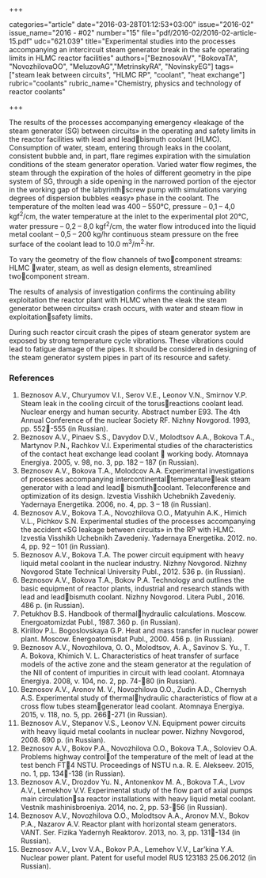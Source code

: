 +++

categories="article"
date="2016-03-28T01:12:53+03:00"
issue="2016-02"
issue_name="2016 - #02"
number="15"
file="pdf/2016-02/2016-02-article-15.pdf"
udc="621.039"
title="Experimental studies into the processes accompanying an intercircuit steam generator break in the safe operating limits in HLMC reactor facilities"
authors=["BeznosovAV", "BokovaTA", "NovozhilovaOO", "MeluzovAG","MetrinskyRA", "NovinskyEG"]
tags=["steam leak between circuits", "HLMC RP", "coolant", "heat exchange"]
rubric="coolants"
rubric_name="Chemistry, physics and technology of reactor coolants"

+++

The results of the processes accompanying emergency «leakage of the steam
generator (SG) between circuits» in the operating and safety limits in the reactor facilities with lead and leadbismuth coolant (HLMC). 
Consumption of water, steam, entering through leaks in the coolant, consistent bubble and, in part, flare regimes expiration with the simulation conditions of the steam generator operation. 
Varied water flow regimes, the steam through the expiration of the holes of different geometry in the pipe system of SG, through a side opening in the narrowed portion of the ejector in the working gap of the labyrinthscrew pump with simulations varying degrees of dispersion bubbles «easy» phase in the coolant. 
The temperature of the molten lead was 400 – 550°C, pressure – 0,1 – 4,0 kgf<sup>2</sup>/cm, the water temperature at the inlet to the experimental plot 20°C, water pressure – 0,2 – 8,0 kgf<sup>2</sup>/cm, the water flow introduced into the liquid metal coolant – 0,5 – 200 kg/hr continuous steam pressure on the free surface of the coolant lead to 10.0 m<sup>3</sup>/m<sup>2</sup>⋅hr.

To vary the geometry of the flow channels of twocomponent streams: HLMC water, steam, as well as design elements, streamlined twocomponent stream.

The results of analysis of investigation confirms the continuing ability exploitation the reactor plant with HLMC when the «leak the steam generator between circuits» crash occurs, with water and steam flow in exploitationsafety limits.

During such reactor circuit crash the pipes of steam generator system are exposed by strong temperature cycle vibrations. 
These vibrations could lead to fatigue damage of the pipes. 
It should be considered in designing of the steam generator system pipes in part of its resource and safety.

### References

1. Beznosov A.V., Churyumov V.I., Serov V.E., Leonov V.N., Smirnov V.P. Steam leak in the cooling circuit of the torusreactions coolant lead. Nuclear energy and human security. Abstract number E93. The 4th Annual Conference of the nuclear Society RF. Nizhny Novgorod. 1993, pp. 552-555 (in Russian).
2. Beznosov A.V., Pinaev S.S., Davydov D.V., Molodtsov A.A., Bokova T.A., Martynov P.N., Rachkov V.I. Experimental studies of the characteristics of the contact heat exchange lead coolant  working body. Atomnaya Energiya. 2005, v. 98, no. 3, pp. 182 – 187 (in Russian).
3. Beznosov A.V., Bokova T.A., Molodcov A.A. Experimental investigations of processes accompanying intercontinentaltemperatureleak steam generator with a lead and lead bismuthcoolant. Teleconference and optimization of its design. Izvestia Visshikh Uchebnikh Zavedeniy. Yadernaya Energetika. 2006, no. 4, pp. 3 – 18 (in Russian).
4. Beznosov A.V., Bokova T.A., Novozhilova O.O., Matyuhin A.K., Himich V.L., Pichkov S.N. Experimental studies of the processes accompanying the accident «SG leakage between circuits» in the RP with HLMC. Izvestia Visshikh Uchebnikh Zavedeniy. Yadernaya Energetika. 2012. no. 4, pp. 92 – 101 (in Russian).
5. Beznosov A.V., Bokova T.A. The power circuit equipment with heavy liquid metal coolant in the nuclear industry. Nizhny Novgorod. Nizhny Novgorod State Technical University Publ., 2012. 536 p. (in Russian).
6. Beznosov A.V., Bokova T.A., Bokov P.A. Technology and outlines the basic equipment of reactor plants, industrial and research stands with lead and leadbismuth coolant. Nizhny Novgorod. Litera Publ., 2016. 486 p. (in Russian).
7. Petukhov B.S. Handbook of thermalhydraulic calculations. Moscow. Energoatomizdat Publ., 1987. 360 p. (in Russian).
8. Kirillov P.L. Bogoslovskaya G.P. Heat and mass transfer in nuclear power plant. Moscow. Energoatomisdat Publ., 2000. 456 p. (in Russian).
9. Beznosov A.V., Novozhilova, O. O., Molodtsov, A. A., Savinov S. Yu., T. A. Bokova, Khimich V. L. Characteristics of heat transfer of surface models of the active zone and the steam generator at the regulation of the NII of content of impurities in circuit with lead coolant. Atomnaya Energiya. 2008, v. 104, no. 2, pp. 74-80 (in Russian).
10. Beznosov A.V., Aronov M. V., Novozhilova O.O., Zudin A.D., Chernysh A.S. Experimental study of thermalhydraulic characteristics of flow at a cross flow tubes steamgenerator lead coolant. Atomnaya Energiya. 2015, v. 118, no. 5, pp. 266-271 (in Russian).
11. Beznosov A.V., Stepanov V.S., Leonov V.N. Equipment power circuits with heavy liquid metal coolants in nuclear power. Nizhny Novgorod, 2008. 690 p. (in Russian).
12. Beznosov A.V., Bokov P.A., Novozhilova O.O., Bokova T.A., Soloviev O.A. Problems highway controlof the temperature of the melt of lead at the test bench FT4 NSTU. Proceedings of NSTU n.a. R. E. Alekseev. 2015, no. 1, pp. 134-138 (in Russian).
13. Beznosov A.V., Drozdov Yu. N., Antonenkov M. A., Bokova T.A., Lvov A.V., Lemekhov V.V. Experimental study of the flow part of axial pumps main circulationsa reactor installations with heavy liquid metal coolant. Vestnik mashinisbroeniya. 2014, no. 2, pp. 53-56 (in Russian).
14. Beznosov A.V., Novozhilova O.O., Molodtsov A.A., Aronov M.V., Bokov P.A., Nazarov A.V. Reactor plant with horizontal steam generators. VANT. Ser. Fizika Yadernyh Reaktorov. 2013, no. 3, pp. 131-134 (in Russian).
15. Beznosov A.V., Lvov V.A., Bokov P.A., Lemehov V.V., Lar’kina Y.A. Nuclear power plant. Patent for useful model RUS 123183 25.06.2012 (in Russian).